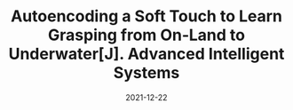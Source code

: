 ---
title: "Autoencoding a Soft Touch to Learn Grasping from On‐Land to Underwater[J]. Advanced Intelligent Systems"
collection: publications
permalink: /publication/guo2023autoencoding
date: 2021-12-22
#venue: 'Political Science Research and Methods'
paperurl: '/files/pdf/publication/guo2023autoencoding.pdf'
link: 'https://onlinelibrary.wiley.com/doi/full/10.1002/aisy.202300382'
#code: 'https://doi.org/10.7910/DVN/VUY8UI'
#github: 'https://github.com/jayrobwilliams/Peace-Agreement-Strength'
citation: '<b><i>Ning Guo</i></b>, Xudong Han, Xiaobo Liu, Shuqiao Zhong, Zhiyuan Zhou, Jian Lin, J.S Dai, Fang Wan* and Chaoyang Song*. &quot;Autoencoding a Soft Touch to Learn Grasping from On‐Land to Underwater.&quot; <i>in Advanced Intelligent Systems, 2024</i> doi:10.1002/aisy.202300382'
---